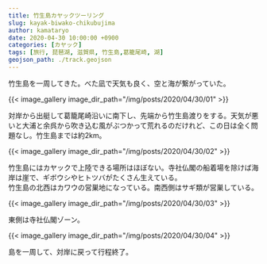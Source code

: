 ```yaml
---
title: 竹生島カヤックツーリング
slug: kayak-biwako-chikubujima
author: kamataryo
date: 2020-04-30 10:00:00 +0900
categories: [カヤック]
tags: [旅行, 琵琶湖, 滋賀県, 竹生島,葛籠尾崎, 湖]
geojson_path: ./track.geojson
---
```


竹生島を一周してきた。べた凪で天気も良く、空と海が繋がっていた。

{{< image_gallery image_dir_path="/img/posts/2020/04/30/01" >}}

対岸から出艇して葛籠尾崎沿いに南下し、先端から竹生島渡りをする。天気が悪いと大浦と余呉から吹き込む風がぶつかって荒れるのだけれど、この日は全く問題なし。竹生島までは約2km。

{{< image_gallery image_dir_path="/img/posts/2020/04/30/02" >}}

竹生島にはカヤックで上陸できる場所はほぼない。寺社仏閣の船着場を除けば海岸は崖で、ギボウシやヒトツバがたくさん生えている。  
竹生島の北西はカワウの営巣地になっている。南西側はサギ類が営巣している。

{{< image_gallery image_dir_path="/img/posts/2020/04/30/03" >}}

東側は寺社仏閣ゾーン。

{{< image_gallery image_dir_path="/img/posts/2020/04/30/04" >}}

島を一周して、対岸に戻って行程終了。
